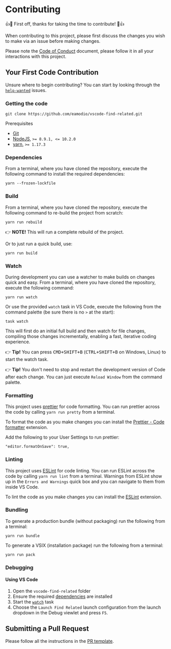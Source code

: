 # Contributing

👍🎉 First off, thanks for taking the time to contribute! 🎉👍

When contributing to this project, please first discuss the changes you wish to make via an issue before making changes.

Please note the [Code of Conduct](CODE_OF_CONDUCT.md) document, please follow it in all your interactions with this project.

## Your First Code Contribution

Unsure where to begin contributing? You can start by looking through the [`help-wanted`](https://github.com/eamodio/vscode-find-related/labels/help%20wanted) issues.

### Getting the code

```
git clone https://github.com/eamodio/vscode-find-related.git
```

Prerequisites

- [Git](https://git-scm.com/)
- [NodeJS](https://nodejs.org/en/), `>= 8.9.1, <= 10.2.0`
- [yarn](https://yarnpkg.com/), `>= 1.17.3`

### Dependencies

From a terminal, where you have cloned the repository, execute the following command to install the required dependencies:

```
yarn --frozen-lockfile
```

### Build

From a terminal, where you have cloned the repository, execute the following command to re-build the project from scratch:

```
yarn run rebuild
```

👉 **NOTE!** This will run a complete rebuild of the project.

Or to just run a quick build, use:

```
yarn run build
```

### Watch

During development you can use a watcher to make builds on changes quick and easy. From a terminal, where you have cloned the repository, execute the following command:

```
yarn run watch
```

Or use the provided `watch` task in VS Code, execute the following from the command palette (be sure there is no `>` at the start):

```
task watch
```

This will first do an initial full build and then watch for file changes, compiling those changes incrementally, enabling a fast, iterative coding experience.

👉 **Tip!** You can press <kbd>CMD+SHIFT+B</kbd> (<kbd>CTRL+SHIFT+B</kbd> on Windows, Linux) to start the watch task.

👉 **Tip!** You don't need to stop and restart the development version of Code after each change. You can just execute `Reload Window` from the command palette.

### Formatting

This project uses [prettier](https://prettier.io/) for code formatting. You can run prettier across the code by calling `yarn run pretty` from a terminal.

To format the code as you make changes you can install the [Prettier - Code formatter](https://marketplace.visualstudio.com/items/esbenp.prettier-vscode) extension.

Add the following to your User Settings to run prettier:

```
"editor.formatOnSave": true,
```

### Linting

This project uses [ESLint](https://eslint.org/) for code linting. You can run ESLint across the code by calling `yarn run lint` from a terminal. Warnings from ESLint show up in the `Errors and Warnings` quick box and you can navigate to them from inside VS Code.

To lint the code as you make changes you can install the [ESLint](https://marketplace.visualstudio.com/items?itemName=dbaeumer.vscode-eslint) extension.

### Bundling

To generate a production bundle (without packaging) run the following from a terminal:

```
yarn run bundle
```

To generate a VSIX (installation package) run the following from a terminal:

```
yarn run pack
```

### Debugging

#### Using VS Code

1. Open the `vscode-find-related` folder
2. Ensure the required [dependencies](#dependencies) are installed
3. Start the [`watch`](#watch) task
4. Choose the `Launch Find Related` launch configuration from the launch dropdown in the Debug viewlet and press `F5`.

## Submitting a Pull Request

Please follow all the instructions in the [PR template](.github/PULL_REQUEST_TEMPLATE.md).
